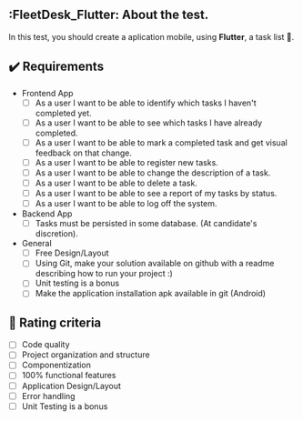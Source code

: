 ## :FleetDesk_Flutter: About the test.
In this test, you should create a aplication mobile, using **Flutter**, a task list :scroll:.

## :heavy_check_mark: Requirements

* Frontend App 
   * [ ] As a user I want to be able to identify which tasks I haven't completed yet.
   * [ ] As a user I want to be able to see which tasks I have already completed.
   * [ ] As a user I want to be able to mark a completed task and get visual feedback on that change.
   * [ ] As a user I want to be able to register new tasks.
   * [ ] As a user I want to be able to change the description of a task.
   * [ ] As a user I want to be able to delete a task.
   * [ ] As a user I want to be able to see a report of my tasks by status.
   * [ ] As a user I want to be able to log off the system.
  
* Backend App
   * [ ] Tasks must be persisted in some database. (At candidate's discretion).

* General
   * [ ] Free Design/Layout
   * [ ] Using Git, make your solution available on github with a readme describing how to run your project :)
   * [ ] Unit testing is a bonus
   * [ ] Make the application installation apk available in git (Android)

## :green_heart: Rating criteria

* [ ] Code quality
* [ ] Project organization and structure
* [ ] Componentization
* [ ] 100% functional features
* [ ] Application Design/Layout
* [ ] Error handling
* [ ] Unit Testing is a bonus
